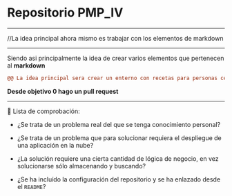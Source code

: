 # Repositorio PMP_IV 
***
//La idea principal ahora mismo es trabajar con los elementos de markdown
***
Siendo asi principalmente la idea de crear varios elementos que pertenecen al **markdown**

```diff
@@ La idea principal sera crear un enterno con recetas para personas celiacas @@
``` 
**Desde objetivo 0 hago un pull request**

***
:bookmark_tabs: Lista de comprobación:


- ¿Se trata de un problema real del que se tenga conocimiento personal?

- ¿Se trata de un problema que para solucionar requiera el despliegue de una aplicación en la nube?

- ¿La solución requiere una cierta cantidad de lógica de negocio, en vez solucionarse sólo almacenando y buscando? 

- ¿Se ha incluído la configuración del repositorio y se ha enlazado desde el `README`?